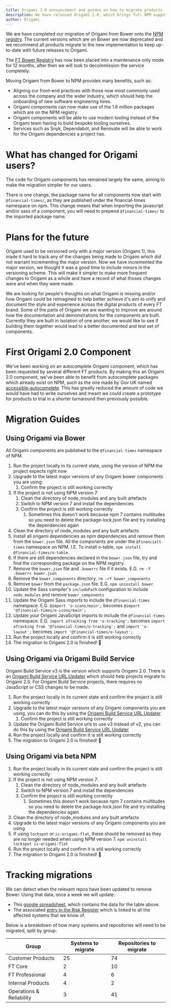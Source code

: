 ```yaml
---
title: Origami 2.0 announcement and guides on how to migrate products
description: We have released Origami 2.0, which brings full NPM support and drops support for Bower. This post explains the changes and how to migrate products to the new version.
author: Origami
---
```


We are have completed our migration of Origami from Bower onto the [NPM registry](https://www.npmjs.com/). The current versions which are on Bower are now deprecated and we recommend all products migrate to the new implementation to keep up-to-date with future releases to Origami.

The [FT Bower Registry](https://origami-bower-registry.ft.com/) has now been placed into a maintenance only mode for 12 months, after then we will look to decommission the service completely.

Moving Origami from Bower to NPM provides many benefits, such as:
- Aligning our front-end practices with those now most commonly used across the company and the wider industry, which should help the onboarding of new software engineering hires.
- Origami components can now make use of the 1.6 million packages which are on the NPM registry.
- Origami components will be able to use modern tooling instead of the Origami team having to build bespoke tooling ourselves.
- Services such as Snyk, Dependabot, and Renovate will be able to work for the Origami dependencies a project has.

# What has changed for Origami users?

The code for Origami components has remained largely the same, aiming to make the migration simpler for our users.

There is one change, the package name for all components now start with `@financial-times/`, as they are published under the financial-times namespace on npm. This change means that when importing the javascript and/or sass of a component, you will need to prepend `@financial-times/` to the imported package name.

# Plans for the future

Origami used to be versioned only with a major version (Origami 1), this made it hard to track any of the changes being made to Origami which did not warrant incrementing the major version. Now we have incremented the major version, we thought it was a good time to include minors in the versioning scheme. This will make it simpler to make more frequent changes to Origami as a whole and have a record of what thoses changes were and when they were made.

We are looking for people's thoughts on what Origami is missing and/or how Origami could be reimagined to help better achieve it's aim to unify and document the style and experience across the digital products of every FT brand. Some of the parts of Origami we are wanting to improve are around how the documentation and demonstrations for the components are built. Currently they are built in isolation of one another, we would like to see if building them together would lead to a better documented and test set of components.

# First Origami 2.0 Component

We've been working on an autocomplete Origami component, which has been requested by several different FT products. By making this an Origami 2.0 component, we've been able to benefit from autocomplete packages which already exist on NPM, such as the one made by Gov UK named [accessible-autocomplete](https://github.com/alphagov/accessible-autocomplete). This has greatly reduced the amount of code we would have had to write ourselves and meant we could create a prototype for products to trial in a shorter turnaround then previously possible.

# Migration Guides

## Using Origami via Bower

All Origami components are published to the `@financial-times` namespace of NPM.

1. Run the project locally in its current state, using the version of NPM the project expects right now
1. Upgrade to the latest major versions of any Origami bower components you are using:
    1. Confirm the project is still working correctly
1. If the project is not using NPM version 7:
    1. Clean the directory of node_modules and any built artefacts
    1. Switch to NPM version 7 and install the dependencies
    1. Confirm the project is still working correctly
        1. Sometimes this doesn't work because npm 7 contains multitudes so you need to delete the package-lock.json file and try installing the dependencies again
1. Clean the directory of node_modules and any built artefacts
1. Install all origami dependencies as npm dependencies and remove them from the `bower.json` file. All the components are under the `@financialt-times` namespace on NPM. I.E. To install o-table, `npm install @financial-times/o-table`.
1. If there are still dependencies declared in the `bower.json` file, try and find the corresponding package on the NPM registry.
1. Remove the `bower.json` file and `.bowerrc` file if it exists. E.G. `rm -f .bowerrc bower.json`
1. Remove the `bower_components` directory. `rm -rf bower_components`
1. Remove `bower` from the `package.json` file. E.G. `npm uninstall bower`
1. Update the Sass compiler's `includePath` configuration to include `node_modules` and remove `bower_components`
1. Update the Origami Sass imports to include the `@financial-times` namespace. E.G. `@import 'o-icons/main';` becomes `@import '@financial-times/o-icons/main';`
1. Update your Origami JavaScript imports to include the `@financial-times` namespace. E.G. `import oTracking from 'o-tracking';` becomes `import oTracking from '@financial-times/o-tracking';` and `import 'o-layout';` becomes `import '@financial-times/o-layout';`
1. Run the project locally and confirm it is still working correctly
1. The migration to Origami 2.0 is finished! :tada:



## Using Origami via Origami Build Service

Origami Build Service v3 is the version which supports Origami 2.0.
There is an [Origami Build Service URL Updater](https://www.ft.com/__origami/service/build/url-updater) which should help projects migrate to Origami 2.0.
For Origami Build Service projects, there requires no JavaScript or CSS changes to be made.

1. Run the project locally in its current state and confirm the project is still working correctly
1. Upgrade to the latest major versions of any Origami components you are using, you can do this by using the [Origami Build Service URL Updater](https://www.ft.com/__origami/service/build/url-updater)
    1. Confirm the project is still working correctly
1. Update the Origami Build Service urls to use v3 instead of v2, you can do this by using the [Origami Build Service URL Updater](https://www.ft.com/__origami/service/build/url-updater)
1. Run the project locally and confirm it is still working correctly
1. The migration to Origami 2.0 is finished! :tada:

## Using Origami via beta NPM

1. Run the project locally in its current state and confirm the project is still working correctly
1. If the project is not using NPM version 7:
    1. Clean the directory of node_modules and any built artefacts
    1. Switch to NPM version 7 and install the dependencies
    1. Confirm the project is still working correctly
        1. Sometimes this doesn't work because npm 7 contains multitudes so you need to delete the package-lock.json file and try installing the dependencies again
1. Clean the directory of node_modules and any built artefacts
1. Upgrade to the latest major versions of any Origami components you are using
1. If using `lockspot` or `is-origami-flat`, these should be removed as they are no longer needed when using NPM version 7. `npm uninstall lockspot is-origami-flat`
1. Run the project locally and confirm it is still working correctly
1. The migration to Origami 2.0 is finished! :tada:


# Tracking migrations

We can detect when the relevant repos have been updated to remove Bower. Using that data, once a week we will update:

- This [google spreadsheet](https://docs.google.com/spreadsheets/d/1Pem5e6cR0aiuKpYa7VD08AnSSynzjRtWt_VAHAoyhPQ/edit#gid=0), which contains the data for the table above.
- The associated [entry in the Risk Register](https://biz-ops.in.ft.com/Risk/origami-components-via-bower) which is linked to all the affected systems that we know of.

Below is a breakdown of how many systems and repositories will need to be migrated, split by group:

| Group                    | Systems to migrate | Repositories to migrate |
| ---------------------------- | ---------------------- | --------------------------- |
| Customer Products            | 25                     | 74                          |
| FT Core                      | 2                      | 10                          |
| FT Professional              | 4                      | 6                           |
| Internal Products            | 4                      | 2                           |
| Operations &amp; Reliability | 3                      | 41                          |
